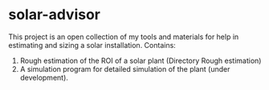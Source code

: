 # solar-advisor
This project is an open collection of my tools and materials for help in estimating and sizing a solar installation. 
Contains:
1. Rough estimation of the ROI of a solar plant (Directory Rough estimation)
2. A simulation program for detailed simulation of the plant (under development).
